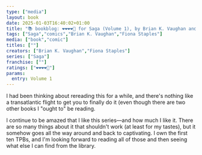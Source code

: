 ```yaml
---
type: ["media"]
layout: book
date: 2025-01-03T16:40:02+01:00
title: "📚 bookblog: ❤️❤️❤️❤️🖤 for Saga (Volume 1), by Brian K. Vaughan and Fiona Staples"
tags: ["Saga","comics","Brian K. Vaughan","Fiona Staples"]
media: ["book","comic"]
titles: [""]
creators: ["Brian K. Vaughan","Fiona Staples"]
series: ["Saga"]
franchise: [""]
ratings: ["❤️❤️❤️❤️🖤"]
params:
  entry: Volume 1
---
```


I had been thinking about rereading this for a while, and there's nothing like a transatlantic flight to get you to finally do it (even though there are two other books I "ought to" be reading.

I continue to be amazed that I like this series—and how much I like it. There are so many things about it that shouldn't work (at least for my tastes), but it somehow goes all the way around and back to captivating. I own the first ten TPBs, and I'm looking forward to reading all of those and then seeing what else I can find from the library.
